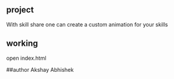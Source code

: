 ## project
With skill share one can create a custom animation for your skills

## working
open index.html

##author 
Akshay 
Abhishek 
